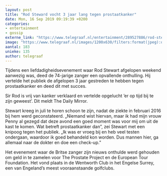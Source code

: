```yaml
---
layout: post
title: "Rod Steward vocht 3 jaar lang tegen prostaatkanker"
date: Mon, 16 Sep 2019 09:19:39 +0200
categories: 
- entertainment 
- gossip 
externe_link: "https://www.telegraaf.nl/entertainment/289527886/rod-steward-vocht-3-jaar-lang-tegen-prostaatkanker"
image: "https://www.telegraaf.nl/images/1200x630/filters:format(jpeg):quality(80)/cdn-kiosk-api.telegraaf.nl/587d6f2c-d852-11e9-a6c7-02d1dbdc35d1.jpg"
aantal: 183
unieke: 135
author: telegraaf
---
```


<p class="intro">Tijdens een liefdadigheidsevenement waar Rod Stewart afgelopen weekend aanwezig was, deed de 74-jarige zanger een opvallende onthulling. Hij vertelde het publiek de afgelopen 3 jaar gestreden te hebben tegen prostaatkanker en deed dit met succes.</p> <p>Sir Rod is vrij van kanker verklaard en vertelde opgelucht ’er op tijd bij te zijn geweest’. Dit meldt The Daily Mirror.</p><p>Stewart kreeg in juli te horen schoon te zijn, nadat de ziekte in februari 2016 bij hem werd geconstateerd. „Niemand wist hiervan, maar ik had mijn vrouw Penny al gezegd dat deze avond een goed moment was voor mij om uit de kast te komen. Wat betreft prostaatkanker dan”, zei Stewart met een knipoog tegen het publiek. „Ik was er vroeg bij en heb veel testen ondergaan, waardoor ik goed behandeld kon worden. Dus mannen hier, ga allemaal naar de dokter en doe een check-up.”</p><p>Het evenement waar de Britse zanger zijn nieuws onthulde werd gehouden om geld in te zamelen voor The Prostate Project en de European Tour Foundation. Het vond plaats in de Wentworth Club in het Engelse Surrey, een van Engeland’s meest vooraanstaande golfclubs.</p>
